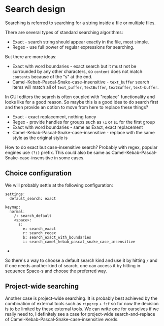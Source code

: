 # Search design

Searching is referred to searching for a string inside a file or multiple
files.

There are several types of standard searching algorithms:
* Exact - search string should appear exactly in the file, most simple.
* Regex - use full power of regular expressions for searching.

But there are more ideas:
* Exact with word boundaries - exact search but it must not be surrounded by
  any other characters, so `content` does not match `contents` because of the
  "s" at the end.
* Camel-Kebab-Pascal-Snake-case-insensitive - `text_buffer` search items will
  match all of `text_buffer`, `TextBuffer`, `textBuffer`, `text-buffer`.

In GUI editors the search is often coupled with "replace" functionality and
looks like for a good reason. So maybe this is a good idea to do search
first and then provide an option to move from here to replace these things?
* Exact - exact replacement, nothing fancy
* Regex - provide handles for groups such as `\1` or `$1` for the first group
* Exact with word boundaries - same as Exact, exact replacement
* Camel-Kebab-Pascal-Snake-case-insensitive - replace with the same style as
  the original style is

How to do exact but case-insensitive search? Probably with regex, popular
engines use `(?i)` prefix. This could also be same as Camel-Kebab-Pascal-Snake-case-insensitive
in some cases.

## Choice configuration

We will probably settle at the following configuration:
```
settings:
  default_search: exact

keymap:
  normal:
    /: search_default
    <space>:
      s:
        e: search_exact
        r: search_regex
        b: search_exact_with_boundaries
        i: search_camel_kebab_pascal_snake_case_insensitive
```
 *

So there's a way to choose a default search kind and use it by hitting `/` and
if one needs another kind of search, one can access it by hitting in sequence
Space-s and choose the preferred way.

## Project-wide searching

Another case is project-wide searching. It is probably best achieved by the
combination of external tools such as `ripgrep` + `fzf` so for now the
decision is to be limited by these external tools. We can write one for
ourselves if we really need to, I definitely see a case for project-wide
search-and-replace of Camel-Kebab-Pascal-Snake-case-insensitive words.
